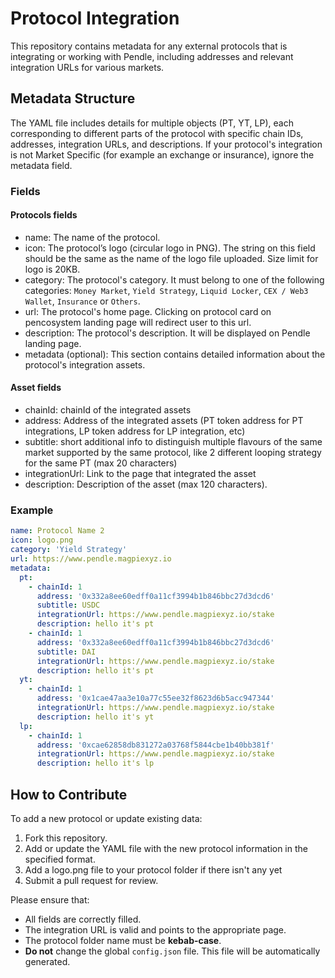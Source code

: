 # Protocol Integration

This repository contains metadata for any external protocols that is integrating or working with Pendle, 
including addresses and relevant integration URLs for various markets.

## Metadata Structure

The YAML file includes details for multiple objects (PT, YT, LP), each corresponding to different parts of the protocol with specific chain IDs, addresses, integration URLs, and descriptions.
If your protocol's integration is not Market Specific (for example an exchange or insurance), ignore the metadata field.

### Fields

#### Protocols fields

 - name: The name of the protocol.
 - icon: The protocol’s logo (circular logo in PNG). The string on this field should be the same as the name of the logo file uploaded. Size limit for logo is 20KB.
 - category: The protocol's category. It must belong to one of the following categories: `Money Market`, `Yield Strategy`, `Liquid Locker`, `CEX / Web3 Wallet`, `Insurance` or `Others`.
 - url: The protocol's home page. Clicking on protocol card on pencosystem landing page will redirect user to this url.
 - description: The protocol's description. It will be displayed on Pendle landing page.
 - metadata (optional): This section contains detailed information about the protocol's integration assets.

#### Asset fields
 - chainId: chainId of the integrated assets
 - address: Address of the integrated assets (PT token address for PT integrations, LP token address for LP integration, etc)
 - subtitle: short additional info to distinguish multiple flavours of the same market supported by the same protocol, like 2 different looping strategy for the same PT (max 20 characters)
 - integrationUrl: Link to the page that integrated the asset
 - description: Description of the asset (max 120 characters).

### Example

```yaml
name: Protocol Name 2
icon: logo.png
category: 'Yield Strategy'
url: https://www.pendle.magpiexyz.io
metadata:
  pt:
    - chainId: 1
      address: '0x332a8ee60edff0a11cf3994b1b846bbc27d3dcd6'
      subtitle: USDC
      integrationUrl: https://www.pendle.magpiexyz.io/stake
      description: hello it's pt
    - chainId: 1
      address: '0x332a8ee60edff0a11cf3994b1b846bbc27d3dcd6'
      subtitle: DAI
      integrationUrl: https://www.pendle.magpiexyz.io/stake
      description: hello it's pt
  yt:
    - chainId: 1
      address: '0x1cae47aa3e10a77c55ee32f8623d6b5acc947344'
      integrationUrl: https://www.pendle.magpiexyz.io/stake
      description: hello it's yt
  lp:
    - chainId: 1
      address: '0xcae62858db831272a03768f5844cbe1b40bb381f'
      integrationUrl: https://www.pendle.magpiexyz.io/stake
      description: hello it's lp

```

## How to Contribute

To add a new protocol or update existing data:

1. Fork this repository.
2. Add or update the YAML file with the new protocol information in the specified format.
3. Add a logo.png file to your protocol folder if there isn't any yet
4. Submit a pull request for review.

Please ensure that:

 - All fields are correctly filled.
 - The integration URL is valid and points to the appropriate page.
 - The protocol folder name must be **kebab-case**.
 - **Do not** change the global `config.json` file. This file will be automatically generated.
